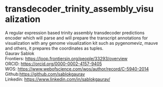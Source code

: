 # transdecoder_trinity_assembly_visualization
A regular expression based trinity assembly transdecoder predictions encoder which will parse and will prepare the transcript annotations for visualization with any genome visualization kit such as pygenomeviz, mauve and others, it prepares the coordinates as tuples. \
Gaurav Sablok \
Frontiers: https://loop.frontiersin.org/people/33293/overview \
ORCID: https://orcid.org/0000-0002-4157-9405 \
WOS: https://www.webofscience.com/wos/author/record/C-5940-2014 \
Github:https://github.com/sablokgaurav \
Linkedin: https://www.linkedin.com/in/sablokgaurav/

